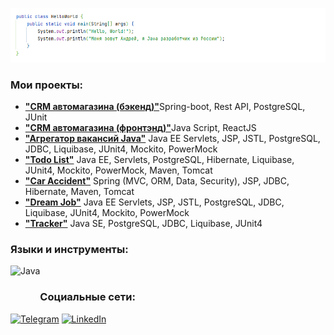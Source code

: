 ![Header image](https://raw.githubusercontent.com/JavAndy58/javandy58/main/assets/header.png)


### Мои проекты:
<ul>
  <li>
    <strong><a href="https://github.com/JavAndy58/CarShop">"CRM автомагазина (бэкенд)"</a></strong>Spring-boot, Rest API, PostgreSQL, JUnit
  </li>
  <li>
    <strong><a href="https://github.com/JavAndy58/car-shop-app">"CRM автомагазина (фронтэнд)"</a></strong>Java Script, ReactJS
  </li>
  <li>
    <strong><a href="https://github.com/JavAndy58/job4j_grabber">"Агрегатор вакансий Java"</a></strong> Java EE Servlets, JSP, JSTL, PostgreSQL, JDBC, Liquibase, JUnit4, Mockito, PowerMock
  </li>
  <li>
    <strong><a href="https://github.com/JavAndy58/job4j_todo">"Todo List"</a></strong> Java EE, Servlets, PostgreSQL, Hibernate, Liquibase, JUnit4, Mockito, PowerMock, Maven, Tomcat
  </li>
  <li>
    <strong><a href="https://github.com/JavAndy58/job4j_car_accident">"Car Accident"</a></strong> Spring (MVC, ORM, Data, Security), JSP, JDBC, Hibernate, Maven, Tomcat
  </li>
  <li>
    <strong><a href="https://github.com/JavAndy58/job4j_dreamjob">"Dream Job"</a></strong> Java EE Servlets, JSP, JSTL, PostgreSQL, JDBC, Liquibase, JUnit4, Mockito, PowerMock
  </li>
  <li>
    <strong><a href="https://github.com/JavAndy58/job4j_tracker">"Tracker"</a></strong> Java SE, PostgreSQL, JDBC, Liquibase, JUnit4
  </li>
  
</ul>

### Языки и инструменты:

<a href="https://www.java.com" target="_blank"><img align="left" alt="Java" height ="42px" src="https://raw.githubusercontent.com/rahul-jha98/github_readme_icons/main/language_and_tools/square/java/java.svg"></a>

<br>



### Социальные сети:
[![Telegram](https://img.shields.io/badge/-Telegram-090909?style=for-the-badge&logo=telegram&logoColor=27A0D9)](https://t.me/Javandii)
[![LinkedIn](https://img.shields.io/badge/-LinkedIn-090909?style=for-the-badge&logo=linkedin&logoColor=007BB6)](linkedin.com/in/андрей-громов-301274266)

